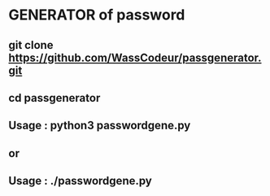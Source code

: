 # GENERATOR of password

## git clone https://github.com/WassCodeur/passgenerator.git

## cd passgenerator 
 
## Usage : python3 passwordgene.py

## or 

## Usage : ./passwordgene.py
 
